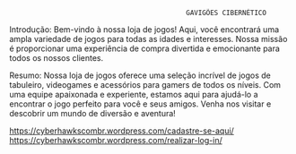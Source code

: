                                                 GAVIGÕES CIBERNÉTICO

Introdução:
Bem-vindo à nossa loja de jogos! Aqui, você encontrará uma ampla variedade de jogos para todas as idades e 
interesses. Nossa missão é proporcionar uma experiência de compra divertida e emocionante para todos os nossos clientes.

Resumo: 
Nossa loja de jogos oferece uma seleção incrível de jogos de tabuleiro, videogames e acessórios para gamers de 
todos os níveis. Com uma equipe apaixonada e experiente, estamos aqui para ajudá-lo a encontrar o jogo perfeito para 
você e seus amigos. Venha nos visitar e descobrir um mundo de diversão e aventura!


https://cyberhawkscombr.wordpress.com/cadastre-se-aqui/
https://cyberhawkscombr.wordpress.com/realizar-log-in/
